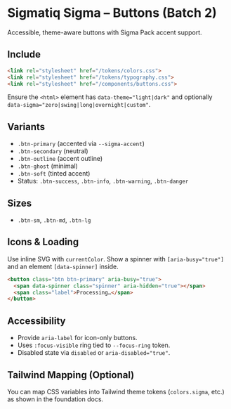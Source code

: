 # Sigmatiq Sigma – Buttons (Batch 2)

Accessible, theme-aware buttons with Sigma Pack accent support.

## Include

```html
<link rel="stylesheet" href="/tokens/colors.css">
<link rel="stylesheet" href="/tokens/typography.css">
<link rel="stylesheet" href="/components/buttons.css">
```

Ensure the `<html>` element has `data-theme="light|dark"` and optionally `data-sigma="zero|swing|long|overnight|custom"`.

## Variants
- `.btn-primary` (accented via `--sigma-accent`)
- `.btn-secondary` (neutral)
- `.btn-outline` (accent outline)
- `.btn-ghost` (minimal)
- `.btn-soft` (tinted accent)
- Status: `.btn-success`, `.btn-info`, `.btn-warning`, `.btn-danger`

## Sizes
- `.btn-sm`, `.btn-md`, `.btn-lg`

## Icons & Loading
Use inline SVG with `currentColor`. Show a spinner with `[aria-busy="true"]` and an element `[data-spinner]` inside.

```html
<button class="btn btn-primary" aria-busy="true">
  <span data-spinner class="spinner" aria-hidden="true"></span>
  <span class="label">Processing…</span>
</button>
```

## Accessibility
- Provide `aria-label` for icon-only buttons.
- Uses `:focus-visible` ring tied to `--focus-ring` token.
- Disabled state via `disabled` or `aria-disabled="true"`.

## Tailwind Mapping (Optional)
You can map CSS variables into Tailwind theme tokens (`colors.sigma`, etc.) as shown in the foundation docs.